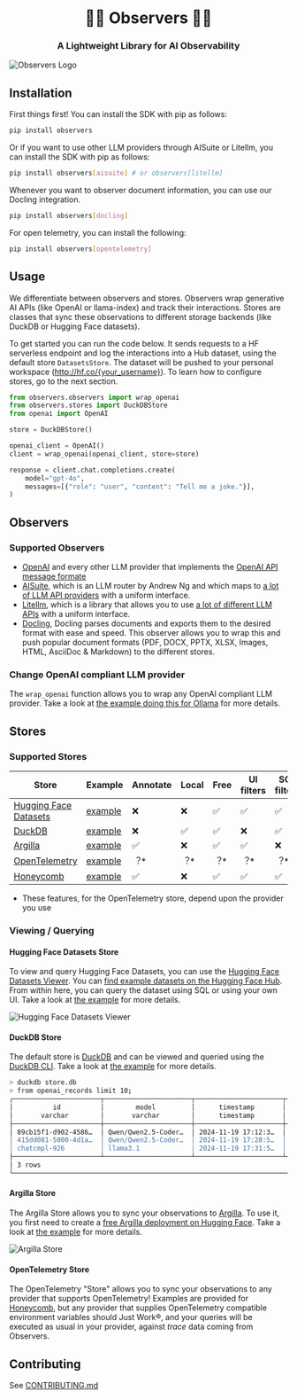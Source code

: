 <div align="center">

<h1>🤗🔭 Observers 🔭🤗</h1>

<h3 align="center">A Lightweight Library for AI Observability</h3>

</div>

![Observers Logo](https://raw.githubusercontent.com/cfahlgren1/observers/main/assets/observers.png)

## Installation

First things first! You can install the SDK with pip as follows:

```bash
pip install observers
```

Or if you want to use other LLM providers through AISuite or Litellm, you can install the SDK with pip as follows:

```bash
pip install observers[aisuite] # or observers[litellm]
```

Whenever you want to observer document information, you can use our Docling integration.

```bash
pip install observers[docling]
```

For open telemetry, you can install the following:

```bash
pip install observers[opentelemetry]
```

## Usage

We differentiate between observers and stores. Observers wrap generative AI APIs (like OpenAI or llama-index) and track their interactions. Stores are classes that sync these observations to different storage backends (like DuckDB or Hugging Face datasets).

To get started you can run the code below. It sends requests to a HF serverless endpoint and log the interactions into a Hub dataset, using the default store `DatasetsStore`. The dataset will be pushed to your personal workspace (http://hf.co/{your_username}). To learn how to configure stores, go to the next section.

```python
from observers.observers import wrap_openai
from observers.stores import DuckDBStore
from openai import OpenAI

store = DuckDBStore()

openai_client = OpenAI()
client = wrap_openai(openai_client, store=store)

response = client.chat.completions.create(
    model="gpt-4o",
    messages=[{"role": "user", "content": "Tell me a joke."}],
)
```

## Observers

### Supported Observers

- [OpenAI](https://openai.com/) and every other LLM provider that implements the [OpenAI API message formate](https://platform.openai.com/docs/api-reference)
- [AISuite](https://github.com/andrewyng/aisuite), which is an LLM router by Andrew Ng and which maps to [a lot of LLM API providers](https://github.com/andrewyng/aisuite/tree/main/aisuite/providers) with a uniform interface.
- [Litellm](https://docs.litellm.ai/docs/), which is a library that allows you to use [a lot of different LLM APIs](https://docs.litellm.ai/docs/providers) with a uniform interface.
- [Docling](https://github.com/docling/docling), Docling parses documents and exports them to the desired format with ease and speed. This observer allows you to wrap this and push popular document formats (PDF, DOCX, PPTX, XLSX, Images, HTML, AsciiDoc & Markdown) to the different stores.

### Change OpenAI compliant LLM provider

The `wrap_openai` function allows you to wrap any OpenAI compliant LLM provider. Take a look at [the example doing this for Ollama](./examples/observers/ollama_example.py) for more details.

## Stores

### Supported Stores

| Store | Example | Annotate | Local | Free | UI filters | SQL filters |
|-------|---------|----------|-------|------|-------------|--------------|
| [Hugging Face Datasets](https://huggingface.co/docs/huggingface_hub/en/package_reference/io-management#datasets) | [example](https://github.com/cfahlgren1/observers/blob/main/examples/stores/datasets_example.py) | ❌ | ❌ | ✅ | ✅ | ✅ |
| [DuckDB](https://duckdb.org/) | [example](./examples/stores/duckdb_example.py) | ❌ | ✅ | ✅ | ❌ | ✅ |
| [Argilla](https://argilla.io/) | [example](./examples/stores/argilla_example.py) | ✅ | ❌ | ✅ | ✅ | ❌ |
| [OpenTelemetry](https://opentelemetry.io/) | [example](https://opentelemetry.io/) | ︖* | ︖* | ︖* | ︖* | ︖* |
| [Honeycomb](https://honeycomb.io/) | [example](./examples/stores/opentelemetry_example.py) | ✅ |❌| ✅ | ✅ | ✅ |
* These features, for the OpenTelemetry store, depend upon the provider you use

### Viewing / Querying

#### Hugging Face Datasets Store

To view and query Hugging Face Datasets, you can use the [Hugging Face Datasets Viewer](https://huggingface.co/docs/hub/en/datasets-viewer). You can [find example datasets on the Hugging Face Hub](https://huggingface.co/datasets?other=observers). From within here, you can query the dataset using SQL or using your own UI. Take a look at [the example](https://github.com/cfahlgren1/observers/blob/main/examples/stores/datasets_example.py) for more details.

![Hugging Face Datasets Viewer](https://raw.githubusercontent.com/cfahlgren1/observers/main/assets/datasets.png)

#### DuckDB Store

The default store is [DuckDB](https://duckdb.org/) and can be viewed and queried using the [DuckDB CLI](https://duckdb.org/#quickinstall). Take a look at [the example](https://github.com/cfahlgren1/observers/blob/main/examples/stores/duckdb_example.py) for more details.

```bash
> duckdb store.db
> from openai_records limit 10;
┌──────────────────────┬──────────────────────┬──────────────────────┬──────────────────────┬───┬─────────┬──────────────────────┬───────────┐
│          id          │        model         │      timestamp       │       messages       │ … │  error  │     raw_response     │ synced_at │
│       varchar        │       varchar        │      timestamp       │ struct("role" varc…  │   │ varchar │         json         │ timestamp │
├──────────────────────┼──────────────────────┼──────────────────────┼──────────────────────┼───┼─────────┼──────────────────────┼───────────┤
│ 89cb15f1-d902-4586…  │ Qwen/Qwen2.5-Coder…  │ 2024-11-19 17:12:3…  │ [{'role': user, 'c…  │ … │         │ {"id": "", "choice…  │           │
│ 415dd081-5000-4d1a…  │ Qwen/Qwen2.5-Coder…  │ 2024-11-19 17:28:5…  │ [{'role': user, 'c…  │ … │         │ {"id": "", "choice…  │           │
│ chatcmpl-926         │ llama3.1             │ 2024-11-19 17:31:5…  │ [{'role': user, 'c…  │ … │         │ {"id": "chatcmpl-9…  │           │
├──────────────────────┴──────────────────────┴──────────────────────┴──────────────────────┴───┴─────────┴──────────────────────┴───────────┤
│ 3 rows                                                                                                                16 columns (7 shown) │
└────────────────────────────────────────────────────────────────────────────────────────────────────────────────────────────────────────────┘
```

#### Argilla Store

The Argilla Store allows you to sync your observations to [Argilla](https://argilla.io/). To use it, you first need to create a [free Argilla deployment on Hugging Face](https://docs.argilla.io/latest/getting_started/quickstart/). Take a look at [the example](./examples/stores/argilla_example.py) for more details.

![Argilla Store](https://raw.githubusercontent.com/cfahlgren1/observers/main/assets/argilla.png)

#### OpenTelemetry Store

The OpenTelemetry "Store" allows you to sync your observations to any provider that supports OpenTelemetry! Examples are provided for [Honeycomb](https://honeycomb.io), but any provider that supplies OpenTelemetry compatible environment variables should Just Work®, and your queries will be executed as usual in your provider, against _trace_ data coming from Observers.

## Contributing

See [CONTRIBUTING.md](https://github.com/cfahlgren1/observers/blob/main/CONTRIBUTING.md)
